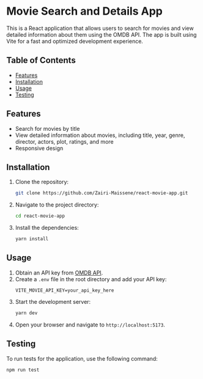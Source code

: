 # Movie Search and Details App

This is a React application that allows users to search for movies and view detailed information about them using the OMDB API. The app is built using Vite for a fast and optimized development experience.

## Table of Contents

- [Features](#features)
- [Installation](#installation)
- [Usage](#usage)
- [Testing](#testing)

## Features

- Search for movies by title
- View detailed information about movies, including title, year, genre, director, actors, plot, ratings, and more
- Responsive design

## Installation

1. Clone the repository:
    ```bash
    git clone https://github.com/Zairi-Maissene/react-movie-app.git
    ```
2. Navigate to the project directory:
    ```bash
    cd react-movie-app
    ```
3. Install the dependencies:
    ```bash
    yarn install
    ```

## Usage
1. Obtain an API key from [OMDB API](http://www.omdbapi.com/apikey.aspx).
2. Create a `.env` file in the root directory and add your API key:
    ```plaintext
    VITE_MOVIE_API_KEY=your_api_key_here
    ```
3. Start the development server:
    ```bash
    yarn dev
    ```
4. Open your browser and navigate to `http://localhost:5173`.

## Testing

To run tests for the application, use the following command:
```bash
npm run test
```
